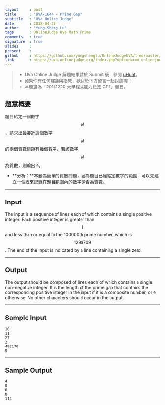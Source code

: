 ```yaml
---
layout     : post
title      : "UVA-1644 - Prime Gap"
subtitle   : "UVa Online Judge"
date       : 2018-04-20
author     : "Yung-Sheng Lu"
tags       : OnlineJudge UVa Math Prime
comments   : true
signature  : true
slides     : 
present    :
github     : https://github.com/yungshenglu/OnlineJudgeUVA/tree/master/UVA-1644
link       : https://uva.onlinejudge.org/index.php?option=com_onlinejudge&Itemid=8&page=show_problem&problem=4519
---
```


> * UVa Online Judge 解題結果請於 Submit 後，參閱 [uHunt](https://uhunt.onlinejudge.org/)。
> * 如果你有任何建議與指教，歡迎於下方留言一起討論喔！
> * 本題選為「20161220 大學程式能力檢定 CPE」題目。

## 題意概要

題目給定一個數字 $$N$$，請求出最接近這個數字 $$N$$ 的兩個質數間距有幾個數字，若該數字 $$N$$ 為質數，則輸出 `0`。
* **分析：**本題為簡單的質數問題，因為題目已經給定數字的範圍，可以先建立一個表來記錄在題目範圍內的數字是否為質數。

---
## Input

The input is a sequence of lines each of which contains a single positive integer. Each positive integer is greater than $$1$$ and less than or equal to the 100000th prime number, which is $$1299709$$. The end of the input is indicated by a line containing a single zero.

---
## Output

The output should be composed of lines each of which contains a single non-negative integer. It is the length of the prime gap that contains the corresponding positive integer in the input if it is a composite number, or `0` otherwise. No other characters should occur in the output.

---
## Sample Input

```
10
11
27
2
492170
0
```

---
## Sample Output

```
4
0
6
0
114
```